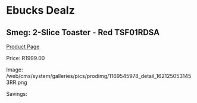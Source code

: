 
# Ebucks Dealz
## Smeg: 2-Slice Toaster - Red TSF01RDSA
[Product Page](https://www.ebucks.com/web/shop/productSelected.do?prodId=1231085745&catId=704985963)

Price: R1999.00

Image: /web/cms/system/galleries/pics/prodimg/1169545978_detail_1621250531453RR.png

Savings: 


	